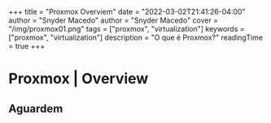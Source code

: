 +++
title = "Proxmox Overviem"
date = "2022-03-02T21:41:26-04:00"
author = "Snyder Macedo"
author = "Snyder Macedo"
cover = "/img/proxmox01.png"
tags = ["proxmox", "virtualization"]
keywords = ["proxmox", "virtualization"]
description = "O que é Proxmox?"
readingTime = true
+++

# Proxmox | Overview

## Aguardem
